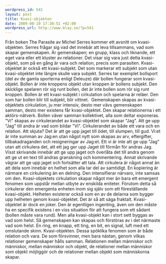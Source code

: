 ```yaml
--- 
wordpress_id: 541 
layout: post
title: Kvasi-objekten 
date: 2009-08-10 17:30:51 +02:00 
wordpress_url: http://www.blay.se/?p=541 
---
```


Från boken The Parasite av Michel Serres kommer ett avsnitt om kvasi-objekten. Serres frågar sig vad det innebär att leva tillsammans, vad som skapar gemenskapen. Är gemenskapen; en grupp, klass och liknande, ett eget vara eller ett kluster av relationer. Det visar sig vara just detta kvasi-objekt, som på en gång är vara och relation, precis som parasiten. Kvasi-objektet är också ett kvasi-subjekt. Det som markerar ett subjekt som utan kvasi-objektet inte längre skulle vara subjekt. Serres tar exemplet bollsport (del av de gamla sporterna enligt Deleuze) där bollen fungerar som kvasi-objekt. Bollen är inte kroppens objekt utan kroppen är bollens subjekt. Den skicklige spelaren rör sig runt bollen, det är inte bollen som rör sig runt kroppen. Bollen är ett kvasi-subjekt i cirkulation och spelarna är reläer. Den som har bollen blir till subjekt, blir vittnet.  Gemenskapen skapas av kvasi-objektets cirkulation, ju mer intensiv, desto mer vävs gemenskapen samman, desto mer existens får kvasi-objektet. Den skapar relationerna i ett aktörs-nätverk. Bollen väver samman kollektivet, alla som deltar exponeras. "Vi" skapas av cirkulerandet av kvasi-objektet som skapar "Jag". Att ge upp "Jag" till andra är vad som bildar "Vi". Cirkulerandet av både ett vara och en relation. Att skjuta? Det är att ge upp jaget till ödet, till slumpen, till gud. Vi:et är inte summan av Jag:en utan något nytt som skapas av arv, eftergifter, tillbakadraganden och resigneringar av Jag:et. Ett vi är inte att ge upp "Jag" utan att cirkulera det, att ett jag ger upp Jaget till förmån för andras Jag. Visst skrivande innebär att ge upp jaget och överlåta det till andra genom att ge ut en text till andras granskning och kommentering. Annat skrivande vägrar att ge upp jaget och fortsätter att tala. Att cirkulera är något annat än att dela som innebär en helhet som alla tar del av samtidigt. En kopiering är närmare en cirkulering än en delning. Den intensifierar närvaro, inte samsas om den. Kvasi-objektets cirkulation skapar något mer än bara ett emergent fenomen som uppstår mellan utbyte av enskilda eniteter. Förutom detta så cirkulerar den emergenta enheten inom sig själv som ett föreställande kvasi-objekt. Helheten existerar också som en av de delarna som bygger upp helheten genom kvasi-objektet. Det är så att säga fraktalt. Kvasi-objektet är dock en joker. Den är egentligen ingenting, även om den måste ha en specifik existens i en viss situation för att fungera som ett sådant (bollen måste vara rund). Men alla kvasi-objekt kan i stort sett byggas av vad som helst. Så gemenskapen kan skapas och förstöras av i det närmaste vad som helst. En ring, en knapp, ett ting, en bit, en signal, luft med ett omslutande skinn. Kvasi-objekten. Dessa spöklika fenomen som är både relation och vara. De som försvinner, men bara nästan, genom vilkas relationer gemenskaper hålls samman. Relationen mellan människor och människor, mellan människor och objekt, de relationer mellan människor som objekt möjliggör och de relationer mellan objekt som människorna skapar. 